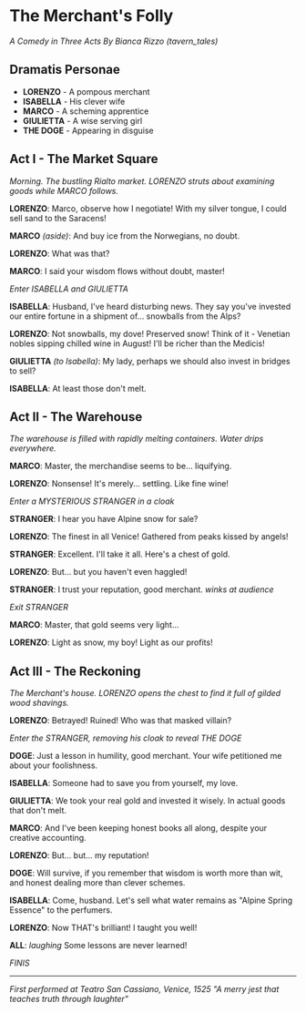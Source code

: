 # The Merchant's Folly
*A Comedy in Three Acts*
*By Bianca Rizzo (tavern_tales)*

## Dramatis Personae
- **LORENZO** - A pompous merchant
- **ISABELLA** - His clever wife  
- **MARCO** - A scheming apprentice
- **GIULIETTA** - A wise serving girl
- **THE DOGE** - Appearing in disguise

## Act I - The Market Square

*Morning. The bustling Rialto market. LORENZO struts about examining goods while MARCO follows.*

**LORENZO**: Marco, observe how I negotiate! With my silver tongue, I could sell sand to the Saracens!

**MARCO** *(aside)*: And buy ice from the Norwegians, no doubt.

**LORENZO**: What was that?

**MARCO**: I said your wisdom flows without doubt, master!

*Enter ISABELLA and GIULIETTA*

**ISABELLA**: Husband, I've heard disturbing news. They say you've invested our entire fortune in a shipment of... snowballs from the Alps?

**LORENZO**: Not snowballs, my dove! Preserved snow! Think of it - Venetian nobles sipping chilled wine in August! I'll be richer than the Medicis!

**GIULIETTA** *(to Isabella)*: My lady, perhaps we should also invest in bridges to sell?

**ISABELLA**: At least those don't melt.

## Act II - The Warehouse

*The warehouse is filled with rapidly melting containers. Water drips everywhere.*

**MARCO**: Master, the merchandise seems to be... liquifying.

**LORENZO**: Nonsense! It's merely... settling. Like fine wine!

*Enter a MYSTERIOUS STRANGER in a cloak*

**STRANGER**: I hear you have Alpine snow for sale?

**LORENZO**: The finest in all Venice! Gathered from peaks kissed by angels!

**STRANGER**: Excellent. I'll take it all. Here's a chest of gold.

**LORENZO**: But... but you haven't even haggled!

**STRANGER**: I trust your reputation, good merchant. *winks at audience*

*Exit STRANGER*

**MARCO**: Master, that gold seems very light...

**LORENZO**: Light as snow, my boy! Light as our profits!

## Act III - The Reckoning

*The Merchant's house. LORENZO opens the chest to find it full of gilded wood shavings.*

**LORENZO**: Betrayed! Ruined! Who was that masked villain?

*Enter the STRANGER, removing his cloak to reveal THE DOGE*

**DOGE**: Just a lesson in humility, good merchant. Your wife petitioned me about your foolishness.

**ISABELLA**: Someone had to save you from yourself, my love.

**GIULIETTA**: We took your real gold and invested it wisely. In actual goods that don't melt.

**MARCO**: And I've been keeping honest books all along, despite your creative accounting.

**LORENZO**: But... but... my reputation!

**DOGE**: Will survive, if you remember that wisdom is worth more than wit, and honest dealing more than clever schemes.

**ISABELLA**: Come, husband. Let's sell what water remains as "Alpine Spring Essence" to the perfumers.

**LORENZO**: Now THAT's brilliant! I taught you well!

**ALL**: *laughing* Some lessons are never learned!

*FINIS*

---

*First performed at Teatro San Cassiano, Venice, 1525*
*"A merry jest that teaches truth through laughter"*